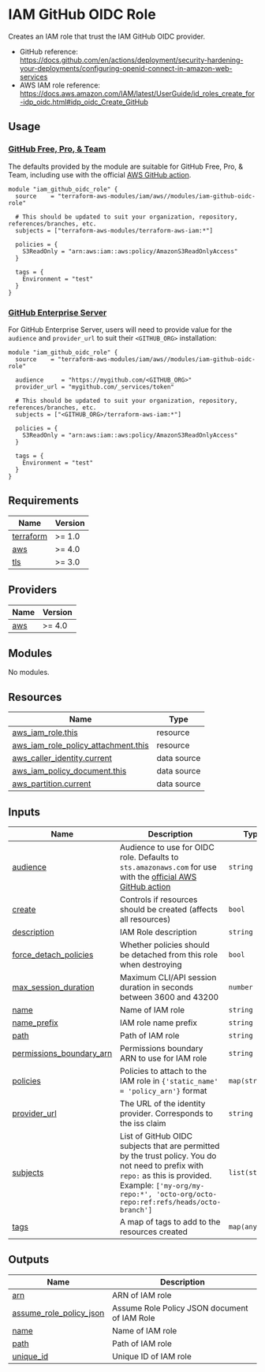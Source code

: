 # IAM GitHub OIDC Role

Creates an IAM role that trust the IAM GitHub OIDC provider.
- GitHub reference: https://docs.github.com/en/actions/deployment/security-hardening-your-deployments/configuring-openid-connect-in-amazon-web-services
- AWS IAM role reference: https://docs.aws.amazon.com/IAM/latest/UserGuide/id_roles_create_for-idp_oidc.html#idp_oidc_Create_GitHub

## Usage

### [GitHub Free, Pro, & Team](https://docs.github.com/en/actions/deployment/security-hardening-your-deployments/configuring-openid-connect-in-amazon-web-services)

The defaults provided by the module are suitable for GitHub Free, Pro, & Team, including use with the official [AWS GitHub action](https://github.com/aws-actions/configure-aws-credentials).

```hcl
module "iam_github_oidc_role" {
  source    = "terraform-aws-modules/iam/aws//modules/iam-github-oidc-role"

  # This should be updated to suit your organization, repository, references/branches, etc.
  subjects = ["terraform-aws-modules/terraform-aws-iam:*"]

  policies = {
    S3ReadOnly = "arn:aws:iam::aws:policy/AmazonS3ReadOnlyAccess"
  }

  tags = {
    Environment = "test"
  }
}
```

### [GitHub Enterprise Server](https://docs.github.com/en/enterprise-server@3.7/actions/deployment/security-hardening-your-deployments/configuring-openid-connect-in-amazon-web-services)

For GitHub Enterprise Server, users will need to provide value for the `audience` and `provider_url` to suit their `<GITHUB_ORG>` installation:

```hcl
module "iam_github_oidc_role" {
  source    = "terraform-aws-modules/iam/aws//modules/iam-github-oidc-role"

  audience     = "https://mygithub.com/<GITHUB_ORG>"
  provider_url = "mygithub.com/_services/token"

  # This should be updated to suit your organization, repository, references/branches, etc.
  subjects = ["<GITHUB_ORG>/terraform-aws-iam:*"]

  policies = {
    S3ReadOnly = "arn:aws:iam::aws:policy/AmazonS3ReadOnlyAccess"
  }

  tags = {
    Environment = "test"
  }
}
```
<!-- BEGINNING OF PRE-COMMIT-TERRAFORM DOCS HOOK -->
## Requirements

| Name | Version |
|------|---------|
| <a name="requirement_terraform"></a> [terraform](#requirement\_terraform) | >= 1.0 |
| <a name="requirement_aws"></a> [aws](#requirement\_aws) | >= 4.0 |
| <a name="requirement_tls"></a> [tls](#requirement\_tls) | >= 3.0 |

## Providers

| Name | Version |
|------|---------|
| <a name="provider_aws"></a> [aws](#provider\_aws) | >= 4.0 |

## Modules

No modules.

## Resources

| Name | Type |
|------|------|
| [aws_iam_role.this](https://registry.terraform.io/providers/hashicorp/aws/latest/docs/resources/iam_role) | resource |
| [aws_iam_role_policy_attachment.this](https://registry.terraform.io/providers/hashicorp/aws/latest/docs/resources/iam_role_policy_attachment) | resource |
| [aws_caller_identity.current](https://registry.terraform.io/providers/hashicorp/aws/latest/docs/data-sources/caller_identity) | data source |
| [aws_iam_policy_document.this](https://registry.terraform.io/providers/hashicorp/aws/latest/docs/data-sources/iam_policy_document) | data source |
| [aws_partition.current](https://registry.terraform.io/providers/hashicorp/aws/latest/docs/data-sources/partition) | data source |

## Inputs

| Name | Description | Type | Default | Required |
|------|-------------|------|---------|:--------:|
| <a name="input_audience"></a> [audience](#input\_audience) | Audience to use for OIDC role. Defaults to `sts.amazonaws.com` for use with the [official AWS GitHub action](https://github.com/aws-actions/configure-aws-credentials) | `string` | `"sts.amazonaws.com"` | no |
| <a name="input_create"></a> [create](#input\_create) | Controls if resources should be created (affects all resources) | `bool` | `true` | no |
| <a name="input_description"></a> [description](#input\_description) | IAM Role description | `string` | `null` | no |
| <a name="input_force_detach_policies"></a> [force\_detach\_policies](#input\_force\_detach\_policies) | Whether policies should be detached from this role when destroying | `bool` | `true` | no |
| <a name="input_max_session_duration"></a> [max\_session\_duration](#input\_max\_session\_duration) | Maximum CLI/API session duration in seconds between 3600 and 43200 | `number` | `null` | no |
| <a name="input_name"></a> [name](#input\_name) | Name of IAM role | `string` | `null` | no |
| <a name="input_name_prefix"></a> [name\_prefix](#input\_name\_prefix) | IAM role name prefix | `string` | `null` | no |
| <a name="input_path"></a> [path](#input\_path) | Path of IAM role | `string` | `"/"` | no |
| <a name="input_permissions_boundary_arn"></a> [permissions\_boundary\_arn](#input\_permissions\_boundary\_arn) | Permissions boundary ARN to use for IAM role | `string` | `null` | no |
| <a name="input_policies"></a> [policies](#input\_policies) | Policies to attach to the IAM role in `{'static_name' = 'policy_arn'}` format | `map(string)` | `{}` | no |
| <a name="input_provider_url"></a> [provider\_url](#input\_provider\_url) | The URL of the identity provider. Corresponds to the iss claim | `string` | `"token.actions.githubusercontent.com"` | no |
| <a name="input_subjects"></a> [subjects](#input\_subjects) | List of GitHub OIDC subjects that are permitted by the trust policy. You do not need to prefix with `repo:` as this is provided. Example: `['my-org/my-repo:*', 'octo-org/octo-repo:ref:refs/heads/octo-branch']` | `list(string)` | `[]` | no |
| <a name="input_tags"></a> [tags](#input\_tags) | A map of tags to add to the resources created | `map(any)` | `{}` | no |

## Outputs

| Name | Description |
|------|-------------|
| <a name="output_arn"></a> [arn](#output\_arn) | ARN of IAM role |
| <a name="output_assume_role_policy_json"></a> [assume\_role\_policy\_json](#output\_assume\_role\_policy\_json) | Assume Role Policy JSON document of IAM Role |
| <a name="output_name"></a> [name](#output\_name) | Name of IAM role |
| <a name="output_path"></a> [path](#output\_path) | Path of IAM role |
| <a name="output_unique_id"></a> [unique\_id](#output\_unique\_id) | Unique ID of IAM role |
<!-- END OF PRE-COMMIT-TERRAFORM DOCS HOOK -->
